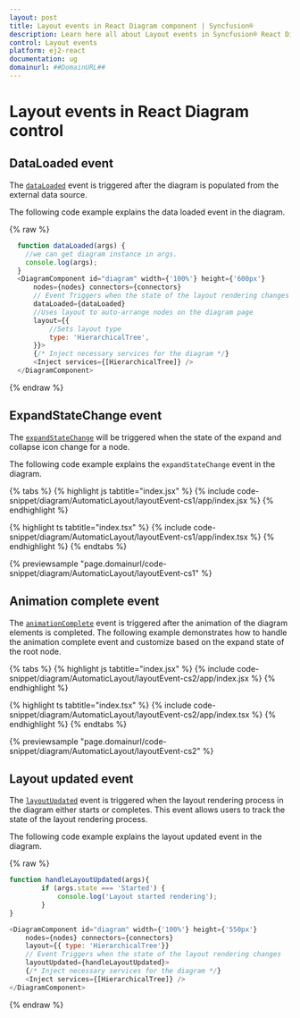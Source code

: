 ```yaml
---
layout: post
title: Layout events in React Diagram component | Syncfusion®
description: Learn here all about Layout events in Syncfusion® React Diagram component of Syncfusion Essential® JS 2 and more.
control: Layout events
platform: ej2-react
documentation: ug
domainurl: ##DomainURL##
---
```


# Layout events in React Diagram control

## DataLoaded event

The [`dataLoaded`](https://ej2.syncfusion.com/react/documentation/api/diagram/idataloadedeventargs/) event is triggered after the diagram is populated from the external data source.

The following code example explains the data loaded event in the diagram.

{% raw %}

```javascript
  function dataLoaded(args) {
    //we can get diagram instance in args.
    console.log(args);
  }
  <DiagramComponent id="diagram" width={'100%'} height={'600px'}
      nodes={nodes} connectors={connectors}
      // Event Triggers when the state of the layout rendering changes
      dataLoaded={dataLoaded}
      //Uses layout to auto-arrange nodes on the diagram page
      layout={{
          //Sets layout type
          type: 'HierarchicalTree',
      }}>
      {/* Inject necessary services for the diagram */}
      <Inject services={[HierarchicalTree]} />
  </DiagramComponent>
```
{% endraw %}

## ExpandStateChange event

The [`expandStateChange`](https://ej2.syncfusion.com/react/documentation/api/diagram/iExpandStateChangeEventArgs/) will be triggered when the state of the expand and collapse icon change for a node.

The following code example explains the `expandStateChange` event in the diagram.


{% tabs %}
{% highlight js tabtitle="index.jsx" %}
{% include code-snippet/diagram/AutomaticLayout/layoutEvent-cs1/app/index.jsx %}
{% endhighlight %}

{% highlight ts tabtitle="index.tsx" %}
{% include code-snippet/diagram/AutomaticLayout/layoutEvent-cs1/app/index.tsx %}
{% endhighlight %}
{% endtabs %}

 {% previewsample "page.domainurl/code-snippet/diagram/AutomaticLayout/layoutEvent-cs1" %}


## Animation complete event

The [`animationComplete`](https://ej2.syncfusion.com/react/documentation/api/diagram/#animationcomplete) event is triggered after the animation of the diagram elements is completed. The following example demonstrates how to handle the animation complete event and customize based on the expand state of the root node.


{% tabs %}
{% highlight js tabtitle="index.jsx" %}
{% include code-snippet/diagram/AutomaticLayout/layoutEvent-cs2/app/index.jsx %}
{% endhighlight %}

{% highlight ts tabtitle="index.tsx" %}
{% include code-snippet/diagram/AutomaticLayout/layoutEvent-cs2/app/index.tsx %}
{% endhighlight %}
{% endtabs %}

 {% previewsample "page.domainurl/code-snippet/diagram/AutomaticLayout/layoutEvent-cs2" %}

## Layout updated event

The [`layoutUpdated`](https://ej2.syncfusion.com/react/documentation/api/diagram/#layoutupdated) event is triggered when the layout rendering process in the diagram either starts or completes. This event allows users to track the state of the layout rendering process.

The following code example explains the layout updated event in the diagram.

{% raw %}

```javascript
function handleLayoutUpdated(args){
        if (args.state === 'Started') {
            console.log('Layout started rendering');
        }
}

<DiagramComponent id="diagram" width={'100%'} height={'550px'}
    nodes={nodes} connectors={connectors}
    layout={{ type: 'HierarchicalTree'}}
    // Event Triggers when the state of the layout rendering changes
    layoutUpdated={handleLayoutUpdated}>
    {/* Inject necessary services for the diagram */}
    <Inject services={[HierarchicalTree]} />
</DiagramComponent>

```
{% endraw %}